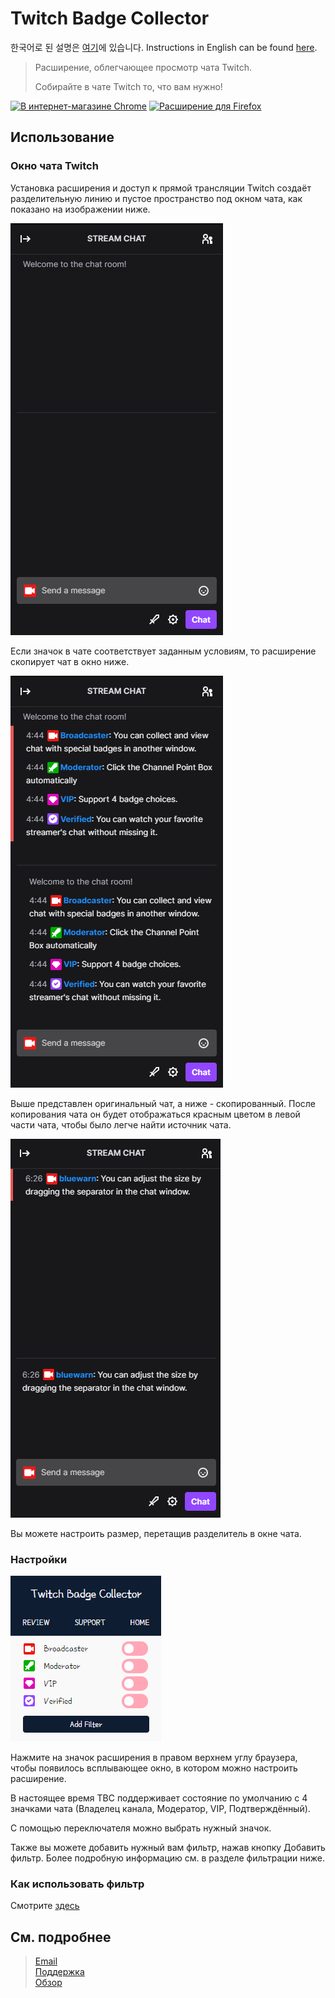 # Twitch Badge Collector

한국어로 된 설명은 [여기](https://tbc.bluewarn.dev/)에 있습니다.
Instructions in English can be found [here](https://tbc.bluewarn.dev/README_en.html).

> Расширение, облегчающее просмотр чата Twitch.
> 
> Собирайте в чате Twitch то, что вам нужно!

[![В интернет-магазине Chrome](https://storage.googleapis.com/web-dev-uploads/image/WlD8wC6g8khYWPJUsQceQkhXSlv1/UV4C4ybeBTsZt43U4xis.png)](https://chrome.google.com/webstore/detail/twitch-badge-collector/gnkpenemgdhdckabddlbcjlhplmhlhoj)
[![Расширение для Firefox](https://ffp4g1ylyit3jdyti1hqcvtb-wpengine.netdna-ssl.com/addons/files/2015/11/get-the-addon.png)](https://addons.mozilla.org/ru/firefox/addon/twitch-badge-collector/)

## Использование

### Окно чата Twitch
Установка расширения и доступ к прямой трансляции Twitch создаёт разделительную линию и пустое пространство под окном чата, как показано на изображении ниже.

![screenshot_1](./screenshot/en/chat_room_example.png)

Если значок в чате соответствует заданным условиям, то расширение скопирует чат в окно ниже.

![screenshot_2](./screenshot/en/chat_room_example_2.png)

Выше представлен оригинальный чат, а ниже - скопированный.
После копирования чата он будет отображаться красным цветом в левой части чата, чтобы было легче найти источник чата.

![screenshot_drag](./screenshot/en/drag.webp)

Вы можете настроить размер, перетащив разделитель в окне чата.

### Настройки
![screenshot_3](./screenshot/en/popup.png)

Нажмите на значок расширения в правом верхнем углу браузера, чтобы появилось всплывающее окно, в котором можно настроить расширение.<br>

В настоящее время TBC поддерживает состояние по умолчанию с 4 значками чата (Владелец канала, Модератор, VIP, Подтверждённый).

С помощью переключателя можно выбрать нужный значок.

Также вы можете добавить нужный вам фильтр, нажав кнопку Добавить фильтр.
Более подробную информацию см. в разделе фильтрации ниже.

### Как использовать фильтр
Смотрите [здесь](https://tbc.bluewarn.dev/F_README_ru.html)


## См. подробнее

> [Email](emailto:n5lp97@gmail.com)<br>
> [Поддержка](https://chrome.google.com/webstore/detail/twitch-badge-collector/gnkpenemgdhdckabddlbcjlhplmhlhoj/support)<br>
> [Обзор](https://chrome.google.com/webstore/detail/twitch-badge-collector/gnkpenemgdhdckabddlbcjlhplmhlhoj/reviews)
